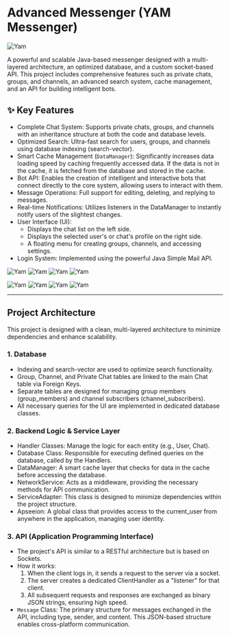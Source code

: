 # Advanced Messenger (YAM Messenger)
![Yam](photo_2025-10-22_23-39-28.jpg)

A powerful and scalable Java-based messenger designed with a multi-layered architecture, an optimized database, and a custom socket-based API. This project includes comprehensive features such as private chats, groups, and channels, an advanced search system, cache management, and an API for building intelligent bots.

## ✨ Key Features

  * Complete Chat System: Supports private chats, groups, and channels with an inheritance structure at both the code and database levels.
  * Optimized Search: Ultra-fast search for users, groups, and channels using database indexing (search-vector).
  * Smart Cache Management (`DataManager`): Significantly increases data loading speed by caching frequently accessed data. If the data is not in the cache, it is fetched from the database and stored in the cache.
  * Bot API: Enables the creation of intelligent and interactive bots that connect directly to the core system, allowing users to interact with them.
  * Message Operations: Full support for editing, deleting, and replying to messages.
  * Real-time Notifications: Utilizes listeners in the DataManager to instantly notify users of the slightest changes.
  * User Interface (UI):
      * Displays the chat list on the left side.
      * Displays the selected user's or chat's profile on the right side.
      * A floating menu for creating groups, channels, and accessing settings.
  * Login System: Implemented using the powerful Java Simple Mail API.

  ![Yam](photo_2025-10-22_23-35-40.jpg) 
  ![Yam](photo_2025-10-22_23-35-38.jpg) 
  ![Yam](photo_2025-10-22_23-46-19.jpg) 
  ![Yam](photo_2025-10-22_23-46-23.jpg) 

  ![Yam](photo_2025-10-22_23-46-33.jpg) 
  ![Yam](photo_2025-10-22_23-46-36.jpg) 
  ![Yam](photo_2025-10-22_23-46-53.jpg) 
  ![Yam](photo_2025-10-22_23-46-56.jpg) 


 


-----

## Project Architecture

This project is designed with a clean, multi-layered architecture to minimize dependencies and enhance scalability.

### 1\. Database

  * Indexing and search-vector are used to optimize search functionality.
  * Group, Channel, and Private Chat tables are linked to the main Chat table via Foreign Keys.
  * Separate tables are designed for managing group members (group_members) and channel subscribers (channel_subscribers).
  * All necessary queries for the UI are implemented in dedicated database classes.

### 2\. Backend Logic & Service Layer

  * Handler Classes: Manage the logic for each entity (e.g., User, Chat).
  * Database Class: Responsible for executing defined queries on the database, called by the Handlers.
  * DataManager: A smart cache layer that checks for data in the cache before accessing the database.
  * NetworkService: Acts as a middleware, providing the necessary methods for API communication.
  * ServiceAdapter: This class is designed to minimize dependencies within the project structure.
  * Apseeion: A global class that provides access to the current_user from anywhere in the application, managing user identity.

### 3\. API (Application Programming Interface)

  * The project's API is similar to a RESTful architecture but is based on Sockets.
  * How it works:
    1.  When the client logs in, it sends a request to the server via a socket.
    2.  The server creates a dedicated ClientHandler as a "listener" for that client.
    3.  All subsequent requests and responses are exchanged as binary JSON strings, ensuring high speed.
  * `Message` Class: The primary structure for messages exchanged in the API, including type, sender, and content. This JSON-based structure enables cross-platform communication.
